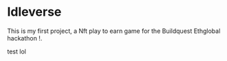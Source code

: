 # Idleverse

This is my first project, a Nft play to earn game for the Buildquest Ethglobal hackathon !.

test lol
